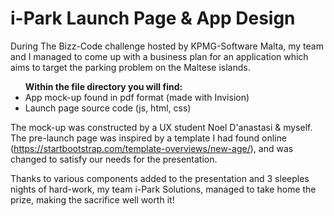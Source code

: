 # i-Park Launch Page & App Design

During The Bizz-Code challenge hosted by KPMG-Software Malta, my team and I managed to come up with a business plan for an application which aims to target the parking problem on the Maltese islands.

<ul>
  <b>Within the file directory you will find:</b>
  <li>App mock-up found in pdf format (made with Invision)</li>
  <li>Launch page source code (js, html, css)</li>
</ul>
  
The mock-up was constructed by a UX student Noel D'anastasi & myself.
The pre-launch page was inspired by a template I had found online (https://startbootstrap.com/template-overviews/new-age/), and was changed to satisfy our needs for the presentation. 

Thanks to various components added to the presentation and 3 sleeples nights of hard-work, my team i-Park Solutions, managed to take home the prize, making the sacrifice well worth it!
